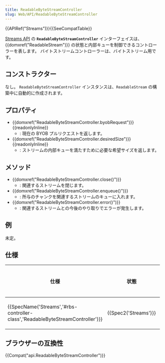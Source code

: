 ```yaml
---
title: ReadableByteStreamController
slug: Web/API/ReadableByteStreamController
---
```

{{APIRef("Streams")}}{{SeeCompatTable}}

[Streams API](/ja/docs/Web/API/Streams_API) の **`ReadableByteStreamController`** インターフェイスは、{{domxref("ReadableStream")}} の状態と内部キューを制御できるコントローラーを表します。 バイトストリームコントローラーは、バイトストリーム用です。

## コンストラクター

なし。 `ReadableByteStreamController` インスタンスは、`ReadableStream` の構築中に自動的に作成されます。

## プロパティ

- {{domxref("ReadableByteStreamController.byobRequest")}} {{readonlyInline}}
  - : 現在の BYOB プルリクエストを返します。
- {{domxref("ReadableByteStreamController.desiredSize")}} {{readonlyInline}}
  - : ストリームの内部キューを満たすために必要な希望サイズを返します。

## メソッド

- {{domxref("ReadableByteStreamController.close()")}}
  - : 関連するストリームを閉じます。
- {{domxref("ReadableByteStreamController.enqueue()")}}
  - : 所与のチャンクを関連するストリームのキューに入れます。
- {{domxref("ReadableByteStreamController.error()")}}
  - : 関連するストリームとの今後のやり取りでエラーが発生します。

## 例

未定。

## 仕様

| 仕様                                                                                                     | 状態                         | コメント |
| -------------------------------------------------------------------------------------------------------- | ---------------------------- | -------- |
| {{SpecName('Streams','#rbs-controller-class','ReadableByteStreamController')}} | {{Spec2('Streams')}} | 初期定義 |

## ブラウザーの互換性

{{Compat("api.ReadableByteStreamController")}}
